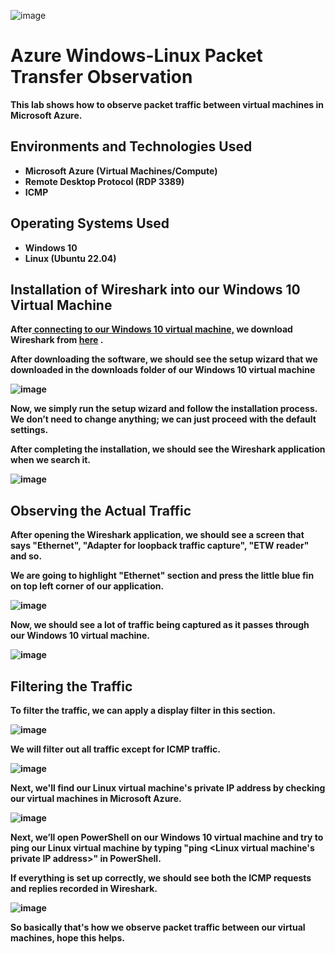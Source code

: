 ![image](https://github.com/user-attachments/assets/8dc47cc4-73d8-45ab-98c6-a6e501fac2f9)

<b>
<h1>Azure Windows-Linux Packet Transfer Observation</h1>

This lab shows how to observe packet traffic between virtual machines in Microsoft Azure. <br />

<h2>Environments and Technologies Used</h2>

- Microsoft Azure (Virtual Machines/Compute)
- Remote Desktop Protocol (RDP 3389)
- ICMP
  
<h2>Operating Systems Used</h2>

- Windows 10
- Linux (Ubuntu 22.04)

<h2>Installation of Wireshark into our Windows 10 Virtual Machine</h2>

<p>
  After<a href= "https://github.com/Omer-tech-cmd/azure-vm-creation"> connecting to our Windows 10 virtual machine,</a> we download Wireshark from <a href= "https://www.wireshark.org/download.html"> here</a> .
  
  
  After downloading the software, we should see the setup wizard that we downloaded in the downloads folder of our Windows 10 virtual machine

  
  ![image](https://github.com/user-attachments/assets/e1c4b496-324d-4300-8800-de1bebe7f725)

  Now, we simply run the setup wizard and follow the installation process. We don’t need to change anything; we can just proceed with the default settings.

  After completing the installation, we should see the Wireshark application when we search it. 


  ![image](https://github.com/user-attachments/assets/be3ab4ba-382c-4b97-b6f0-007ce4a926e0)

<h2>Observing the Actual Traffic</h2>
   After opening the Wireshark application, we should see a screen that says "Ethernet", "Adapter for loopback traffic capture", "ETW reader" and so. 
   
   We are going to highlight "Ethernet" section and press the little blue fin on top left corner of our application.    

![image](https://github.com/user-attachments/assets/629f68c6-c915-4eaf-8c14-6b63ce497919)


  Now, we should see a lot of traffic being captured as it passes through our Windows 10 virtual machine.

  
![image](https://github.com/user-attachments/assets/8be13b7d-4301-48f3-8fae-39b91cea59f3)

  <h2>Filtering the Traffic</h2>
 To filter the traffic, we can apply a display filter in this section.

![image](https://github.com/user-attachments/assets/190fd895-0c07-45b9-84df-74bd514d8579)

 
 We will filter out all traffic except for ICMP traffic.


![image](https://github.com/user-attachments/assets/7801946d-696b-4d2b-b95f-57b5bf5d0abd)

Next, we'll find our Linux virtual machine's private IP address by checking our virtual machines in Microsoft Azure.

![image](https://github.com/user-attachments/assets/1a9a81f8-8eb3-44bd-9f0f-66ea08c4931d)


Next, we’ll open PowerShell on our Windows 10 virtual machine and try to ping our Linux virtual machine by typing "ping <Linux virtual machine's private IP address>" in PowerShell.

If everything is set up correctly, we should see both the ICMP requests and replies recorded in Wireshark.

![image](https://github.com/user-attachments/assets/e11d22af-825b-4860-95ad-6c7cc69ac31c)

So basically that's how we observe packet traffic between our virtual machines, hope this helps.

</b>




 








</p>
